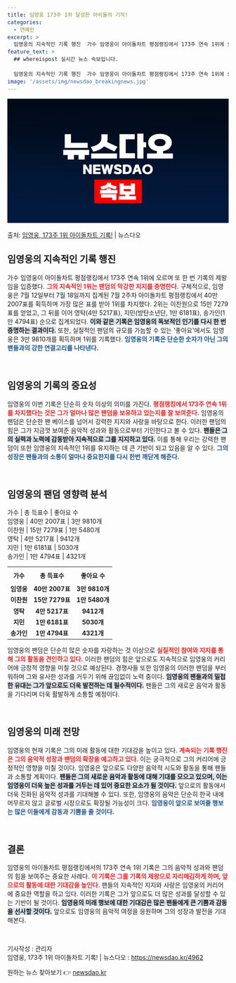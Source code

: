 ```yaml
---
title: 임영웅 173주 1위 달성한 아이돌의 기적!
categories:
  - 연예인
excerpt: >
  임영웅의 지속적인 기록 행진  가수 임영웅이 아이돌차트 평점랭킹에서 173주 연속 1위에 오르며 또 한 번 …
feature_text: >
  ## whereispost 실시간 뉴스 속보입니다.

  임영웅의 지속적인 기록 행진  가수 임영웅이 아이돌차트 평점랭킹에서 173주 연속 1위에 오르며 또 한 번 …
image: '/assets/img/newsdao_breakingnews.jpg'
---
```


![뉴스다오 속보](/assets/img/newsdao_breakingnews.jpg)

<p>출처: <a href="https://newsdao.kr/4962" rel="dofollow">임영웅, 173주 1위 아이돌차트 기록!</a> | 뉴스다오</p>

<h2 data-ke-size="size26">임영웅의 지속적인 기록 행진</h2>

<p data-ke-size="size16">가수 임영웅이 아이돌차트 평점랭킹에서 173주 연속 1위에 오르며 또 한 번 기록의 제왕임을 입증했다. <b><span style="color: #ee2323;">그의 지속적인 1위는 팬덤의 막강한 지지를 증명한다.</span></b> 구체적으로, 임영웅은 7월 12일부터 7월 18일까지 집계된 7월 2주차 아이돌차트 평점랭킹에서 40만 2007표를 획득하며 가장 많은 표를 받아 1위를 차지했다. 2위는 이찬원으로 15만 7279표를 얻었고, 그 뒤를 이어 영탁(4만 5217표), 지민(방탄소년단, 1만 6181표), 송가인(1만 4794표) 순으로 집계되었다. <b><span style="background-color: #21538527;">이와 같은 기록은 임영웅의 독보적인 인기를 다시 한 번 증명하는 결과이다.</span></b> 또한, 실질적인 팬덤의 규모를 가늠할 수 있는 '좋아요'에서도 임영웅은 3만 9810개를 획득하며 1위를 기록했다. <b><span style="color: #1a5490;">임영웅의 기록은 단순한 숫자가 아닌 그의 팬들과의 강한 연결고리를 나타낸다.</span></b></p>

<p data-ke-size="size16">&nbsp;</p>

<h2 data-ke-size="size26">임영웅의 기록의 중요성</h2>

<p data-ke-size="size16">임영웅의 이번 기록은 단순히 숫자 이상의 의미를 가진다. <b><span style="color: #ee2323;">평점랭킹에서 173주 연속 1위를 차지했다는 것은 그가 얼마나 많은 팬덤을 보유하고 있는지를 잘 보여준다.</span></b> 임영웅의 팬덤은 단순한 팬 베이스를 넘어서 강력한 지지와 사랑을 바탕으로 한다. 이러한 팬덤의 힘은 그가 지금껏 보여준 음악적 성과와 활동으로부터 기인한다고 볼 수 있다. <b><span style="background-color: #21538527;">팬들은 그의 실력과 노력에 감동받아 지속적으로 그를 지지하고 있다.</span></b> 이를 통해 우리는 강력한 팬덤이 또한 임영웅의 지속적인 1위를 유지하는 데 큰 기반이 되고 있음을 알 수 있다. <b><span style="color: #1a5490;">그의 성장은 팬들과의 소통이 얼마나 중요한지를 다시 한번 깨닫게 해준다.</span></b></p>

<p data-ke-size="size16">&nbsp;</p>

<h2 data-ke-size="size26">임영웅의 팬덤 영향력 분석</h2>

<p data-ke-size="size16">가수 | 총 득표수 | 좋아요 수<br>
임영웅 | 40만 2007표 | 3만 9810개<br>
이찬원 | 15만 7279표 | 1만 5480개<br>
영탁 | 4만 5217표 | 9412개<br>
지민 | 1만 6181표 | 5030개<br>
송가인 | 1만 4794표 | 4321개</p>

<table style="width:100%;">
  <tr>
    <th style="text-align: center; height: 30px;">가수</th>
    <th style="text-align: center; height: 30px;">총 득표수</th>
    <th style="text-align: center; height: 30px;">좋아요 수</th>
  </tr>
  <tr>
    <td style="text-align: center; height: 17px;"><b>임영웅</b></td>
    <td style="text-align: center; height: 17px;"><b>40만 2007표</b></td>
    <td style="text-align: center; height: 17px;"><b>3만 9810개</b></td>
  </tr>
  <tr>
    <td style="text-align: center; height: 17px;"><b>이찬원</b></td>
    <td style="text-align: center; height: 17px;"><b>15만 7279표</b></td>
    <td style="text-align: center; height: 17px;"><b>1만 5480개</b></td>
  </tr>
  <tr>
    <td style="text-align: center; height: 17px;"><b>영탁</b></td>
    <td style="text-align: center; height: 17px;"><b>4만 5217표</b></td>
    <td style="text-align: center; height: 17px;"><b>9412개</b></td>
  </tr>
  <tr>
    <td style="text-align: center; height: 17px;"><b>지민</b></td>
    <td style="text-align: center; height: 17px;"><b>1만 6181표</b></td>
    <td style="text-align: center; height: 17px;"><b>5030개</b></td>
  </tr>
  <tr>
    <td style="text-align: center; height: 17px;"><b>송가인</b></td>
    <td style="text-align: center; height: 17px;"><b>1만 4794표</b></td>
    <td style="text-align: center; height: 17px;"><b>4321개</b></td>
  </tr>
</table>

<p data-ke-size="size16">임영웅의 팬덤은 단순히 많은 숫자를 자랑하는 것 이상으로 <b><span style="color: #ee2323;">실질적인 참여와 지지를 통해 그의 활동을 견인하고 있다.</span></b> 이러한 팬덤의 힘은 앞으로도 지속적으로 임영웅의 커리어에 긍정적 영향을 미칠 것으로 예상된다. 경쟁사들 또한 임영웅의 이러한 팬덤을 부러워하며 그와 유사한 성과를 거두기 위해 끊임없이 노력 중이다. <b><span style="background-color: #21538527;">임영웅의 팬들과의 밀접한 유대는 그가 앞으로도 더욱 발전하는 데 필수적이다.</span></b> 팬들은 그의 새로운 음악과 활동을 기다리며 더욱 활발하게 소통할 예정이다.</p>

<p data-ke-size="size16">&nbsp;</p>

<h2 data-ke-size="size26">임영웅의 미래 전망</h2>

<p data-ke-size="size16">임영웅의 현재 기록은 그의 미래 활동에 대한 기대감을 높이고 있다. <b><span style="color: #ee2323;">계속되는 기록 행진은 그의 음악적 성장과 팬덤의 확장을 예고하고 있다.</span></b> 이는 궁극적으로 그의 커리어에 긍정적인 영향을 미칠 것이다. 임영웅은 앞으로도 다양한 음악적 시도와 활동을 통해 팬들과 소통할 계획이다. <b><span style="background-color: #21538527;">팬들은 그의 새로운 음악과 활동에 대해 기대를 모으고 있으며, 이는 임영웅이 더욱 높은 성과를 거두는 데 있어 중요한 요소가 될 것이다.</span></b> 앞으로의 활동에서 더욱 진화된 음악적 성과를 기대해볼 수 있다. 또한, 임영웅의 음악은 단순히 한국 내에 머무르지 않고 글로벌 시장으로도 확장될 가능성이 크다. <b><span style="color: #1a5490;">임영웅이 앞으로 보여줄 행보는 많은 이들에게 감동과 기쁨을 줄 것이다.</span></b></p>

<p data-ke-size="size16">&nbsp;</p>

<h2 data-ke-size="size26">결론</h2>

<p data-ke-size="size16">임영웅의 아이돌차트 평점랭킹에서의 173주 연속 1위 기록은 그의 음악적 성과와 팬덤의 힘을 보여주는 중요한 사례다. <b><span style="color: #ee2323;">이 기록은 그를 기록의 제왕으로 자리매김하게 하며, 앞으로의 활동에 대한 기대감을 높인다.</span></b> 팬들의 지속적인 지지와 사랑은 임영웅의 커리어에 중요한 역할을 하고 있다. 이러한 기록은 그가 앞으로도 더 많은 성과를 달성할 수 있는 기반이 될 것이다. <b><span style="background-color: #21538527;">임영웅의 미래 행보에 대한 기대감은 많은 팬들에게 큰 기쁨과 감동을 선사할 것이다.</span></b> 앞으로도 임영웅의 음악적 여정을 응원하며 그의 성장과 발전을 기대해본다.</p>

<p data-ke-size="size16">&nbsp;</p>

<p data-ke-size="size16">기사작성 : 관리자<br>
임영웅, 173주 1위 아이돌차트 기록! | 뉴스다오  : <a href="https://newsdao.kr/4962" target="_blank">https://newsdao.kr/4962</a></p> 

원하는 뉴스 찾아보기 👉 <a href="https://newsdao.kr" rel="dofollow">newsdao.kr</a>



